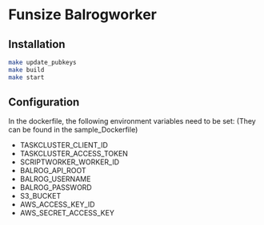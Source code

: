 # Funsize Balrogworker

## Installation

```bash
make update_pubkeys
make build
make start
```

## Configuration
In the dockerfile, the following environment variables need to be set:
(They can be found in the sample_Dockerfile)

- TASKCLUSTER_CLIENT_ID
- TASKCLUSTER_ACCESS_TOKEN
- SCRIPTWORKER_WORKER_ID
- BALROG_API_ROOT
- BALROG_USERNAME
- BALROG_PASSWORD
- S3_BUCKET
- AWS_ACCESS_KEY_ID
- AWS_SECRET_ACCESS_KEY       